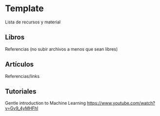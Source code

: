 # Template

Lista de recursos y material

## Libros

Referencias (no subir archivos a menos que sean libres)

## Artículos

Referencias/links

## Tutoriales

Gentle introduction to Machine Learning
	https://www.youtube.com/watch?v=Gv9_4yMHFhI

	


